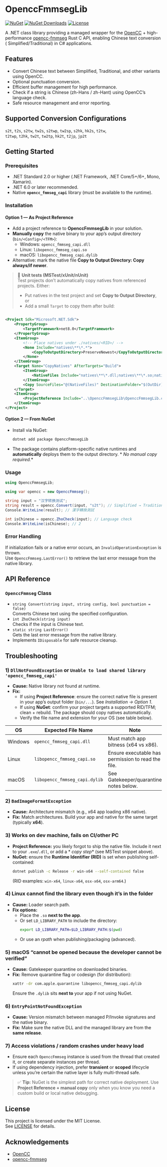 # OpenccFmmsegLib

[![NuGet](https://img.shields.io/nuget/v/OpenccFmmsegLib.svg)](https://www.nuget.org/packages/OpenccFmmsegLib/)
[![NuGet Downloads](https://img.shields.io/nuget/dt/OpenccFmmsegLib.svg?label=downloads&color=blue)](https://www.nuget.org/packages/OpenccFmmsegLib/)
[![License](https://img.shields.io/github/license/laisuk/OpenccFmmsegLib.svg)](https://github.com/laisuk/OpenccFmmsegLib/blob/master/LICENSE)

A .NET class library providing a managed wrapper for the [OpenCC](https://github.com/BYVoid/OpenCC) +
high-performance [opencc-fmmseg](https://github.com/laisuk/opencc-fmmseg) Rust C API, enabling Chinese text conversion (
Simplified/Traditional) in C# applications.

## Features

- Convert Chinese text between Simplified, Traditional, and other variants using OpenCC.
- Optional punctuation conversion.
- Efficient buffer management for high performance.
- Check if a string is Chinese (zh-Hans / zh-Hant) using OpenCC’s language check.
- Safe resource management and error reporting.

## Supported Conversion Configurations

`s2t`, `t2s`, `s2tw`, `tw2s`, `s2twp`, `tw2sp`, `s2hk`, `hk2s`, `t2tw`,  
`t2twp`, `t2hk`, `tw2t`, `tw2tp`, `hk2t`, `t2jp`, `jp2t`

## Getting Started

### Prerequisites

- .NET Standard 2.0 or higher (.NET Framework, .NET Core/5+/6+, Mono, Xamarin).
- .NET 6.0 or later recommended.
- Native **`opencc_fmmseg_capi`** library (must be available to the runtime).

### Installation

#### Option 1 — As Project Reference

- Add a project reference to **OpenccFmmsegLib** in your solution.
- **Manually copy** the native binary to your app’s output directory (`bin/<Config>/<TFM>`):
    - Windows: `opencc_fmmseg_capi.dll`
    - Linux: `libopencc_fmmseg_capi.so`
    - macOS: `libopencc_fmmseg_capi.dylib`
- Alternative: mark the native file **Copy to Output Directory: Copy always/if newer**.

> 🧪 **Unit tests (MSTest/xUnit/nUnit)**  
> Test projects don’t automatically copy natives from referenced projects. Either:
> - Put natives in the test project and set **Copy to Output Directory**, or
> - Add a small `Target` to copy them after build:

```xml

<Project Sdk="Microsoft.NET.Sdk">
    <PropertyGroup>
        <TargetFramework>net8.0</TargetFramework>
    </PropertyGroup>
    <ItemGroup>
        <!-- Place natives under ./natives/<RID>/ -->
        <None Include="natives\**\*.*">
            <CopyToOutputDirectory>PreserveNewest</CopyToOutputDirectory>
        </None>
    </ItemGroup>
    <Target Name="CopyNatives" AfterTargets="Build">
        <ItemGroup>
            <NativeFiles Include="natives\**\*.dll;natives\**\*.so;natives\**\*.dylib"/>
        </ItemGroup>
        <Copy SourceFiles="@(NativeFiles)" DestinationFolder="$(OutDir)" SkipUnchangedFiles="true"/>
    </Target>
    <ItemGroup>
        <ProjectReference Include="..\OpenccFmmsegLib\OpenccFmmsegLib.csproj"/>
    </ItemGroup>
</Project>       
```

#### Option 2 — From NuGet

- Install via NuGet:
  ```sh
  dotnet add package OpenccFmmsegLib
  ```
- The package contains platform-specific native runtimes and **automatically** deploys them to the output directory. *
  *No manual copy required.**

### Usage

```csharp
using OpenccFmmsegLib;

using var opencc = new OpenccFmmseg();

string input = "汉字转换测试";
string result = opencc.Convert(input, "s2t"); // Simplified → Traditional
Console.WriteLine(result); // 漢字轉換測試

int isChinese = opencc.ZhoCheck(input); // Language check
Console.WriteLine(isChinese); // 2
```

### Error Handling

If initialization fails or a native error occurs, an `InvalidOperationException` is thrown.  
Use `OpenccFmmseg.LastError()` to retrieve the last error message from the native library.

## API Reference

### `OpenccFmmseg` Class

- `string Convert(string input, string config, bool punctuation = false)`  
  Converts Chinese text using the specified configuration.
- `int ZhoCheck(string input)`  
  Checks if the input is Chinese text.
- `static string LastError()`  
  Gets the last error message from the native library.
- Implements `IDisposable` for safe resource cleanup.

## Troubleshooting

### 1) `DllNotFoundException` or `Unable to load shared library 'opencc_fmmseg_capi'`

- **Cause:** Native library not found at runtime.
- **Fix:**
    - If using **Project Reference**: ensure the correct native file is present in your app’s output folder (`bin/...`).
      See *Installation → Option 1*.
    - If using **NuGet**: confirm your project targets a supported RID/TFM; clean + rebuild. The package should copy
      natives automatically.
    - Verify the file name and extension for your OS (see table below).

| OS      | Expected File Name            | Note                                               |
|---------|-------------------------------|----------------------------------------------------|
| Windows | `opencc_fmmseg_capi.dll`      | Must match app bitness (x64 vs x86).               |
| Linux   | `libopencc_fmmseg_capi.so`    | Ensure executable has permission to read the file. |
| macOS   | `libopencc_fmmseg_capi.dylib` | See Gatekeeper/quarantine notes below.             |

### 2) `BadImageFormatException`

- **Cause:** Architecture mismatch (e.g., x64 app loading x86 native).
- **Fix:** Match architectures. Build your app and native for the same target (typically **x64**).

### 3) Works on dev machine, fails on CI/other PC

- **Project Reference:** you likely forgot to ship the native file. Include it next to your `.exe`/`.dll`, or add a *
  *copy step** (see MSTest snippet above).
- **NuGet:** ensure the **Runtime Identifier (RID)** is set when publishing self-contained:
  ```sh
  dotnet publish -c Release -r win-x64 --self-contained false
  ```
  (RID examples: `win-x64`, `linux-x64`, `osx-x64`, `osx-arm64`.)

### 4) Linux cannot find the library even though it’s in the folder

- **Cause:** Loader search path.
- **Fix options:**
    - Place the `.so` **next to the app**.
    - Or set `LD_LIBRARY_PATH` to include the directory:
      ```bash
      export LD_LIBRARY_PATH=$LD_LIBRARY_PATH:$(pwd)
      ```
    - Or use an *rpath* when publishing/packaging (advanced).

### 5) macOS “cannot be opened because the developer cannot be verified”

- **Cause:** Gatekeeper quarantine on downloaded binaries.
- **Fix:** Remove quarantine flag or codesign (for distribution):
  ```bash
  xattr -dr com.apple.quarantine libopencc_fmmseg_capi.dylib
  ```
  Ensure the `.dylib` sits **next to** your app if not using NuGet.

### 6) `EntryPointNotFoundException`

- **Cause:** Version mismatch between managed P/Invoke signatures and the native binary.
- **Fix:** Make sure the native DLL and the managed library are from the **same release**.

### 7) Access violations / random crashes under heavy load

- Ensure each `OpenccFmmseg` instance is used from the thread that created it, or create separate instances per thread.
- If using dependency injection, prefer **transient** or **scoped** lifecycle unless you’re certain the native layer is
  fully multi-thread safe.

> ✅ **Tip:** NuGet is the simplest path for correct native deployment. Use **Project Reference + manual copy** only when
> you know you need a custom build or local native debugging.

## License

This project is licensed under the MIT License.  
See [LICENSE](https://github.com/laisuk/OpenccFmmsegLib/blob/master/LICENSE) for details.

## Acknowledgements

- [OpenCC](https://github.com/BYVoid/OpenCC)
- [opencc-fmmseg](https://github.com/laisuk/opencc-fmmseg)
